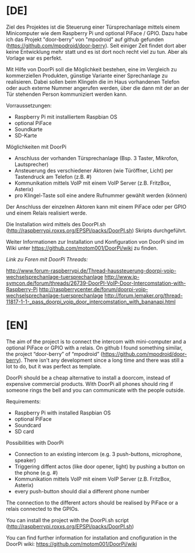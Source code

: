 [DE]
==========
Ziel des Projektes ist die Steuerung einer Türsprechanlage mittels einem Minicomputer wie dem Raspberry Pi und optional PiFace / GPIO.
Dazu habe ich das Projekt "door-berry" von "mpodroid" auf github gefunden (https://github.com/mpodroid/door-berry). 
Seit einiger Zeit findet dort aber keine Entwicklung mehr statt und es ist dort noch recht viel zu tun. Aber als Vorlage war es perfekt.

Mit Hilfe von DoorPi soll die Möglichkeit bestehen, eine im Vergleich zu kommerziellen Produkten, günstige Variante einer Sprechanlage zu realisieren. Dabei sollen beim Klingeln die im Haus vorhandenen Telefon oder auch externe Nummer angerufen werden, über die dann mit der an der Tür stehenden Person kommuniziert werden kann.

Vorraussetzungen:
* Raspberry Pi mit installiertem Raspbian OS
* optional PiFace
* Soundkarte
* SD-Karte

Möglichkeiten mit DoorPi
* Anschluss der vorhanden Türsprechanlage (Bsp. 3 Taster, Mikrofon, Lautsprecher)
* Ansteuerung des verschiedener Aktoren (wie Türöffner, Licht) per Tastendruck am Telefon (z.B. #)
* Kommunikation mittels VoIP mit einem VoIP Server (z.B. FritzBox, Asterix)
* pro Klingel-Taste soll eine andere Rufnummer gewählt werden (können)

Der Anschluss der einzelnen Aktoren kann mit einem PiFace oder per GPIO und einem Relais realisiert werde. 

Die Installation wird mittels des DoorPI.sh (http://raspberrypi.roxxs.org/EPSPi/packs/DoorPI.sh) Skripts durchgeführt.

Weiter Informationen zur Installation und Konfiguration von DoorPi sind im Wiki unter https://github.com/motom001/DoorPi/wiki zu finden.

*Link zu Foren mit DoorPi Threads:*

http://www.forum-raspberrypi.de/Thread-haussteuerung-doorpi-voip-wechselsprechanlage-tuersprechanlage
http://www.ip-symcon.de/forum/threads/26739-DoorPI-VoIP-Door-Intercomstation-with-Raspberry-Pi
http://raspberrycenter.de/forum/doorpi-voip-wechselsprechanlage-tuersprechanlage
http://forum.lemaker.org/thread-11817-1-1-_pass_doorpi_voip_door_intercomstation_with_bananapi.html

[EN]
==========

The aim of the project is to connect the intercom with mini-computer and a optional PiFace or GPIO with a relais. 
On github I found something similar, the project “door-berry” of “mpodroid” (https://github.com/mpodroid/door-berry).
There isn't any development since a long time and there was still a lot to do, but it was perfect as template.

DoorPi should be a cheap alternative to install a doorcom, instead of expensive commercial products.
With DoorPi all phones should ring if someone rings the bell and you can communicate with the people outside.

Requirements:
* Raspberry Pi with installed Raspbian OS
* optional PiFace
* Soundcard
* SD card

Possibilities with DoorPi
* Connection to an existing intercom (e.g. 3 push-buttons, microphone, speaker)
* Triggering diffent actos  (like door opener, light) by pushing a button on the phone (e.g. #)
* Kommunikation mittels VoIP mit einem VoIP Server (z.B. FritzBox, Asterix)
* every push-button should dial a different phone number

The connection to the different actors should be realised by PiFace or a relais connected to the GPIOs.

You can install the project with the DoorPi.sh script (http://raspberrypi.roxxs.org/EPSPi/packs/DoorPI.sh)

You can find further information for installation and cnofiguration in the DoorPi wiki: https://github.com/motom001/DoorPi/wiki
